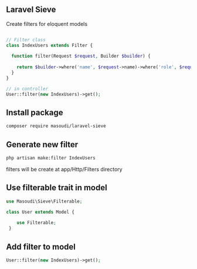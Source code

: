 ## Laravel Sieve

Create filters for eloquent models

```php

// Filter class
class IndexUsers extends Filter {
  
  function filter(Request $request, Builder $builder) {
  
    return $builder->where('name', $request->name)->where('role', $request->role);
  }
}

// in controller
User::filter(new IndexUsers)->get();

```

## Install package
```bash
composer require masoudi/laravel-sieve
```

## Generate new filter
```bash
php artisan make:filter IndexUsers
```
filters will be create at app/Http/Filters directory

## Use filterable trait in model
```php
use Masoudi\Sieve\Filterable;

class User extends Model { 
    
    use Filterable;
 }
```
## Add filter to model
```php
User::filter(new IndexUsers)->get();
```
